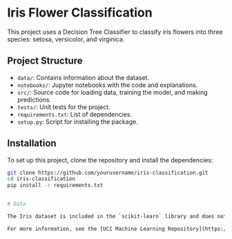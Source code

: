 # Iris Flower Classification

This project uses a Decision Tree Classifier to classify iris flowers into three species: setosa, versicolor, and virginica.

## Project Structure

- `data/`: Contains information about the dataset.
- `notebooks/`: Jupyter notebooks with the code and explanations.
- `src/`: Source code for loading data, training the model, and making predictions.
- `tests/`: Unit tests for the project.
- `requirements.txt`: List of dependencies.
- `setup.py`: Script for installing the package.

## Installation

To set up this project, clone the repository and install the dependencies:

```sh
git clone https://github.com/yourusername/iris-classification.git
cd iris-classification
pip install -r requirements.txt


# Data

The Iris dataset is included in the `scikit-learn` library and does not require separate downloading.

For more information, see the [UCI Machine Learning Repository](https://archive.ics.uci.edu/ml/datasets/iris).

